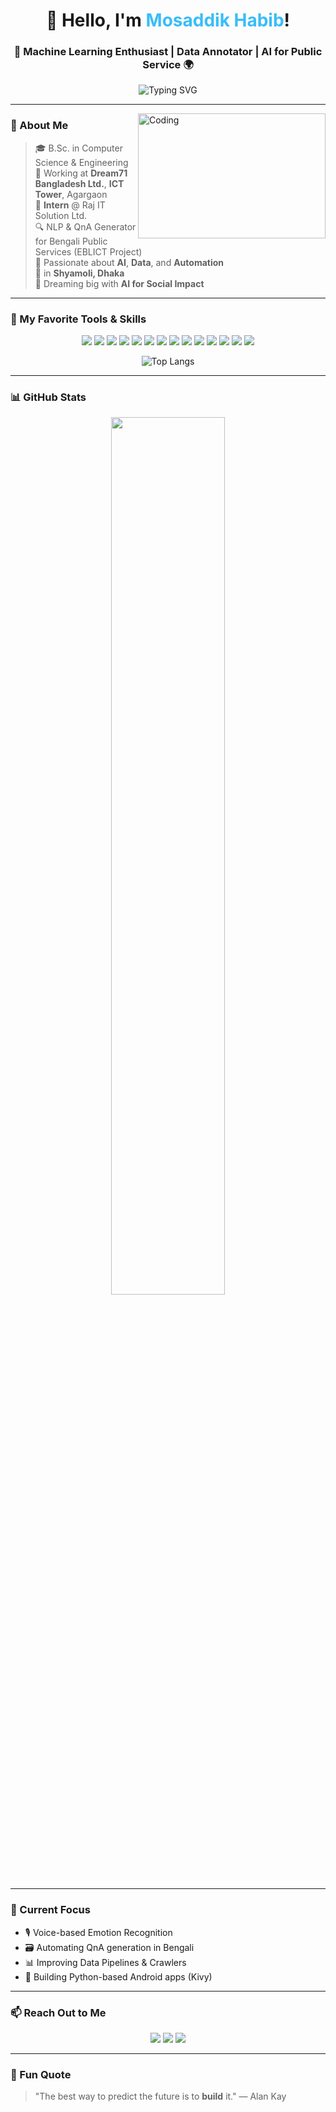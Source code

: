 <h1 align="center">👋 Hello, I'm <span style="color:#38BDF8;">Mosaddik Habib</span>!</h1>
<h3 align="center">🚀 Machine Learning Enthusiast | Data Annotator | AI for Public Service 🌍</h3>

<p align="center">
  <img src="https://readme-typing-svg.demolab.com?font=Fira+Code&size=24&pause=1000&color=38BDF8&center=true&vCenter=true&width=700&lines=%F0%9F%8C%9F+CSE+Graduate+%F0%9F%8E%93;%F0%9F%93%9D+Data+Annotator+%7C+NLP+%7C+Computer+Vision+%F0%9F%96%8C%EF%B8%8F;%F0%9F%8C%90+AI+for+Social+Impact+%7C+Intern+%40+rajIT+%F0%9F%A7%91%E2%80%8D%F0%9F%92%BB;%F0%9F%93%8D+Based+in+Shyamoli%2C+Bangladesh+%F0%9F%87%A7%F0%9F%87%AD" alt="Typing SVG" />
</p>


---

<img align="right" alt="Coding" width="300" height="200" src="https://media.giphy.com/media/qgQUggAC3Pfv687qPC/giphy.gif" />

### 🌟 About Me

 > 🎓 B.Sc. in Computer Science & Engineering  
 > 🏢 Working at **Dream71 Bangladesh Ltd.**, **ICT Tower**, Agargaon  
 > 💼 **Intern** @ Raj IT Solution Ltd.  
 > 🔍 NLP & QnA Generator for Bengali Public Services (EBLICT Project)  
 > 💬 Passionate about **AI**, **Data**, and **Automation**  
 > 📍  in **Shyamoli, Dhaka**  
 > 🧠 Dreaming big with **AI for Social Impact**  

---

### 🧰 My Favorite Tools & Skills

<p align="center">
  <img src="https://img.shields.io/badge/-Python-306998?style=for-the-badge&logo=python&logoColor=white"/>
  <img src="https://img.shields.io/badge/-TensorFlow-FF6F00?style=for-the-badge&logo=tensorflow&logoColor=white"/>
  <img src="https://img.shields.io/badge/-YOLOv5-0D6EFD?style=for-the-badge&logo=github&logoColor=white"/>
  <img src="https://img.shields.io/badge/-Django-092E20?style=for-the-badge&logo=django&logoColor=white"/>
  <img src="https://img.shields.io/badge/-ttkinter-008080?style=for-the-badge&logo=tkinter&logoColor=white"/>
  <img src="https://img.shields.io/badge/-ttkbootstrap-6F42C1?style=for-the-badge&logo=python&logoColor=white"/>
  <img src="https://img.shields.io/badge/-CustomTkinter-4B0082?style=for-the-badge&logo=python&logoColor=white"/>
  <img src="https://img.shields.io/badge/-Kivy-2C3E50?style=for-the-badge&logo=python&logoColor=white"/>
  <img src="https://img.shields.io/badge/-C/C++-00599C?style=for-the-badge&logo=cplusplus&logoColor=white"/>
  <img src="https://img.shields.io/badge/-HTML-E34F26?style=for-the-badge&logo=html5&logoColor=white"/>
  <img src="https://img.shields.io/badge/-CSS-1572B6?style=for-the-badge&logo=css3&logoColor=white"/>
  <img src="https://img.shields.io/badge/-JavaScript-F7DF1E?style=for-the-badge&logo=javascript&logoColor=black"/>
  <img src="https://img.shields.io/badge/-SQLite-003B57?style=for-the-badge&logo=sqlite&logoColor=white"/>
  <img src="https://img.shields.io/badge/-MySQL-003B57?style=for-the-badge&logo=mysql&logoColor=white"/>
</p>


<p align="center">
  <img src="https://github-readme-stats.vercel.app/api/top-langs/?username=MosaddikHabib&layout=compact&theme=radical&langs_count=8" alt="Top Langs" />
</p>

---

### 📊 GitHub Stats

<p align="center">
  <img src="https://github-readme-stats.vercel.app/api?username=MosaddikHabib&show_icons=true&theme=default&bg_color=ffffff&hide_border=true&text_color=000000&icon_color=4c71f2" width="60%" />
</p>

---

### 🧠 Current Focus

- 🎙️ Voice-based Emotion Recognition  
- 🗃️ Automating QnA generation in Bengali  
- 📊 Improving Data Pipelines & Crawlers  
- 📱 Building Python-based Android apps (Kivy)

---
  ### 📫 Reach Out to Me

<p align="center">
  <a href="mailto:m.habib0407@gmail.com"><img src="https://img.shields.io/badge/-Gmail-D14836?style=for-the-badge&logo=gmail&logoColor=white"/></a>
  <a href="[https://linkedin.com/in/mosaddikhabib](https://www.linkedin.com/in/mosaddik-habib/)"><img src="https://img.shields.io/badge/-LinkedIn-0077B5?style=for-the-badge&logo=linkedin&logoColor=white"/></a>
  <a href="https://github.com/MosaddikHabib"><img src="https://img.shields.io/badge/-GitHub-black?style=for-the-badge&logo=github&logoColor=white"/></a>
</p>

---

### 💬 Fun Quote

> "The best way to predict the future is to **build** it." — Alan Kay


